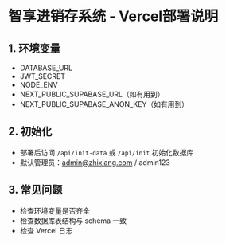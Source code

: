 # 智享进销存系统 - Vercel部署说明

## 1. 环境变量

- DATABASE_URL
- JWT_SECRET
- NODE_ENV
- NEXT_PUBLIC_SUPABASE_URL（如有用到）
- NEXT_PUBLIC_SUPABASE_ANON_KEY（如有用到）

## 2. 初始化

- 部署后访问 `/api/init-data` 或 `/api/init` 初始化数据库
- 默认管理员：admin@zhixiang.com / admin123

## 3. 常见问题

- 检查环境变量是否齐全
- 检查数据库表结构与 schema 一致
- 检查 Vercel 日志 